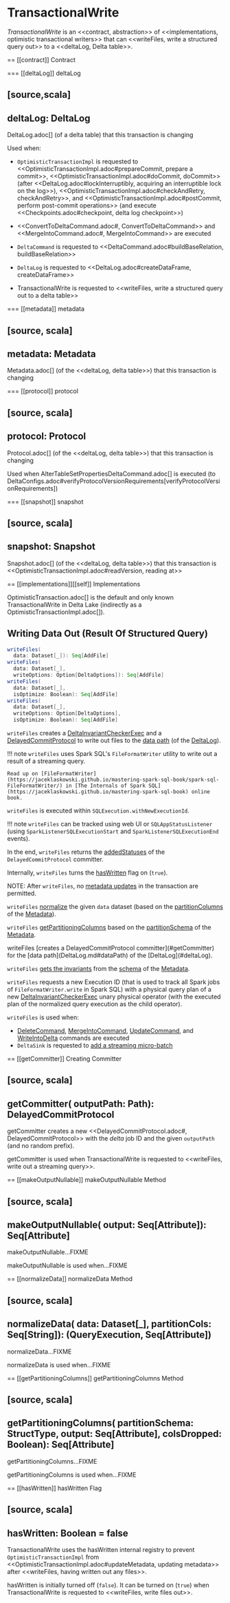 # TransactionalWrite

*TransactionalWrite* is an <<contract, abstraction>> of <<implementations, optimistic transactional writers>> that can <<writeFiles, write a structured query out>> to a <<deltaLog, Delta table>>.

== [[contract]] Contract

=== [[deltaLog]] deltaLog

[source,scala]
----
deltaLog: DeltaLog
----

DeltaLog.adoc[] (of a delta table) that this transaction is changing

Used when:

* `OptimisticTransactionImpl` is requested to <<OptimisticTransactionImpl.adoc#prepareCommit, prepare a commit>>, <<OptimisticTransactionImpl.adoc#doCommit, doCommit>> (after <<DeltaLog.adoc#lockInterruptibly, acquiring an interruptible lock on the log>>), <<OptimisticTransactionImpl.adoc#checkAndRetry, checkAndRetry>>, and <<OptimisticTransactionImpl.adoc#postCommit, perform post-commit operations>> (and execute <<Checkpoints.adoc#checkpoint, delta log checkpoint>>)

* <<ConvertToDeltaCommand.adoc#, ConvertToDeltaCommand>> and <<MergeIntoCommand.adoc#, MergeIntoCommand>> are executed

* `DeltaCommand` is requested to <<DeltaCommand.adoc#buildBaseRelation, buildBaseRelation>>

* `DeltaLog` is requested to <<DeltaLog.adoc#createDataFrame, createDataFrame>>

* TransactionalWrite is requested to <<writeFiles, write a structured query out to a delta table>>

=== [[metadata]] metadata

[source, scala]
----
metadata: Metadata
----

Metadata.adoc[] (of the <<deltaLog, delta table>>) that this transaction is changing

=== [[protocol]] protocol

[source, scala]
----
protocol: Protocol
----

Protocol.adoc[] (of the <<deltaLog, delta table>>) that this transaction is changing

Used when AlterTableSetPropertiesDeltaCommand.adoc[] is executed (to DeltaConfigs.adoc#verifyProtocolVersionRequirements[verifyProtocolVersionRequirements])

=== [[snapshot]] snapshot

[source, scala]
----
snapshot: Snapshot
----

Snapshot.adoc[] (of the <<deltaLog, delta table>>) that this transaction is <<OptimisticTransactionImpl.adoc#readVersion, reading at>>

== [[implementations]][[self]] Implementations

OptimisticTransaction.adoc[] is the default and only known TransactionalWrite in Delta Lake (indirectly as a OptimisticTransactionImpl.adoc[]).

## <span id="writeFiles"> Writing Data Out (Result Of Structured Query)

```scala
writeFiles(
  data: Dataset[_]): Seq[AddFile]
writeFiles(
  data: Dataset[_],
  writeOptions: Option[DeltaOptions]): Seq[AddFile]
writeFiles(
  data: Dataset[_],
  isOptimize: Boolean): Seq[AddFile]
writeFiles(
  data: Dataset[_],
  writeOptions: Option[DeltaOptions],
  isOptimize: Boolean): Seq[AddFile]
```

`writeFiles` creates a [DeltaInvariantCheckerExec](DeltaInvariantCheckerExec.md) and a [DelayedCommitProtocol](DelayedCommitProtocol.md) to write out files to the [data path](DeltaLog.md#dataPath) (of the [DeltaLog](#deltaLog)).

!!! note
    `writeFiles` uses Spark SQL's `FileFormatWriter` utility to write out a result of a streaming query.

    Read up on [FileFormatWriter](https://jaceklaskowski.github.io/mastering-spark-sql-book/spark-sql-FileFormatWriter/) in [The Internals of Spark SQL](https://jaceklaskowski.github.io/mastering-spark-sql-book) online book.

`writeFiles` is executed within `SQLExecution.withNewExecutionId`.

!!! note
    `writeFiles` can be tracked using web UI or `SQLAppStatusListener` (using `SparkListenerSQLExecutionStart` and `SparkListenerSQLExecutionEnd` events).

In the end, `writeFiles` returns the [addedStatuses](DelayedCommitProtocol.md#addedStatuses) of the `DelayedCommitProtocol` committer.

Internally, `writeFiles` turns the [hasWritten](#hasWritten) flag on (`true`).

NOTE: After `writeFiles`, no [metadata updates](OptimisticTransactionImpl.md#updateMetadata-AssertionError-hasWritten) in the transaction are permitted.

`writeFiles` [normalize](#normalizeData) the given `data` dataset (based on the [partitionColumns](Metadata.md#partitionColumns) of the [Metadata](OptimisticTransactionImpl.md#metadata)).

`writeFiles` [getPartitioningColumns](#getPartitioningColumns) based on the [partitionSchema](Metadata.md#partitionSchema) of the [Metadata](OptimisticTransactionImpl.md#metadata).

<span id="writeFiles-committer">
writeFiles [creates a DelayedCommitProtocol committer](#getCommitter) for the [data path](DeltaLog.md#dataPath) of the [DeltaLog](#deltaLog).

`writeFiles` [gets the invariants](Invariants.md#getFromSchema) from the [schema](Metadata.md#schema) of the [Metadata](OptimisticTransactionImpl.md#metadata).

<span id="writeFiles-DeltaInvariantCheckerExec"><span id="writeFiles-FileFormatWriter">
`writeFiles` requests a new Execution ID (that is used to track all Spark jobs of `FileFormatWriter.write` in Spark SQL) with a physical query plan of a new [DeltaInvariantCheckerExec](DeltaInvariantCheckerExec.md) unary physical operator (with the executed plan of the normalized query execution as the child operator).

`writeFiles` is used when:

* [DeleteCommand](DeleteCommand.md), [MergeIntoCommand](commands/MergeIntoCommand.md), [UpdateCommand](UpdateCommand.md), and [WriteIntoDelta](WriteIntoDelta.md) commands are executed
* `DeltaSink` is requested to [add a streaming micro-batch](DeltaSink.md#addBatch)

== [[getCommitter]] Creating Committer

[source, scala]
----
getCommitter(
  outputPath: Path): DelayedCommitProtocol
----

getCommitter creates a new <<DelayedCommitProtocol.adoc#, DelayedCommitProtocol>> with the *delta* job ID and the given `outputPath` (and no random prefix).

getCommitter is used when TransactionalWrite is requested to <<writeFiles, write out a streaming query>>.

== [[makeOutputNullable]] makeOutputNullable Method

[source, scala]
----
makeOutputNullable(
  output: Seq[Attribute]): Seq[Attribute]
----

makeOutputNullable...FIXME

makeOutputNullable is used when...FIXME

== [[normalizeData]] normalizeData Method

[source, scala]
----
normalizeData(
  data: Dataset[_],
  partitionCols: Seq[String]): (QueryExecution, Seq[Attribute])
----

normalizeData...FIXME

normalizeData is used when...FIXME

== [[getPartitioningColumns]] getPartitioningColumns Method

[source, scala]
----
getPartitioningColumns(
  partitionSchema: StructType,
  output: Seq[Attribute],
  colsDropped: Boolean): Seq[Attribute]
----

getPartitioningColumns...FIXME

getPartitioningColumns is used when...FIXME

== [[hasWritten]] hasWritten Flag

[source, scala]
----
hasWritten: Boolean = false
----

TransactionalWrite uses the hasWritten internal registry to prevent `OptimisticTransactionImpl` from <<OptimisticTransactionImpl.adoc#updateMetadata, updating metadata>> after <<writeFiles, having written out any files>>.

hasWritten is initially turned off (`false`). It can be turned on (`true`) when TransactionalWrite is requested to <<writeFiles, write files out>>.
